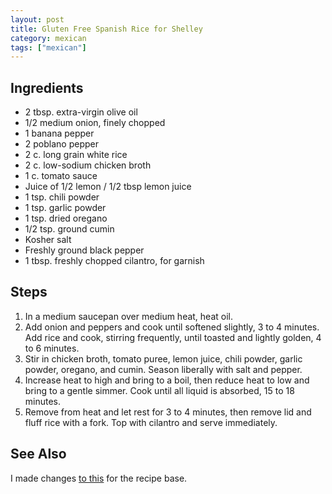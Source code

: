 ```yaml
---
layout: post
title: Gluten Free Spanish Rice for Shelley
category: mexican
tags: ["mexican"]
---
```

## Ingredients

* 2 tbsp. extra-virgin olive oil
* 1/2 medium onion, finely chopped
* 1 banana pepper
* 2 poblano pepper
* 2 c. long grain white rice
* 2 c. low-sodium chicken broth
* 1 c. tomato sauce
* Juice of 1/2 lemon / 1/2 tbsp lemon juice
* 1 tsp. chili powder
* 1 tsp. garlic powder
* 1 tsp. dried oregano 
* 1/2 tsp. ground cumin
* Kosher salt
* Freshly ground black pepper
* 1 tbsp. freshly chopped cilantro, for garnish

## Steps

1. In a medium saucepan over medium heat, heat oil. 
2. Add onion and peppers and cook until softened slightly, 3 to 4 minutes. Add rice and cook, stirring frequently, until toasted and lightly golden, 4 to 6 minutes. 
3. Stir in chicken broth, tomato puree, lemon juice, chili powder, garlic powder, oregano, and cumin. Season liberally with salt and pepper.
4. Increase heat to high and bring to a boil, then reduce heat to low and bring to a gentle simmer. Cook until all liquid is absorbed, 15 to 18 minutes. 
5. Remove from heat and let rest for 3 to 4 minutes, then remove lid and fluff rice with a fork. Top with cilantro and serve immediately.

## See Also

I made changes [to this](https://www.delish.com/cooking/recipe-ideas/a25416825/spanish-rice-recipe/) for the recipe base.